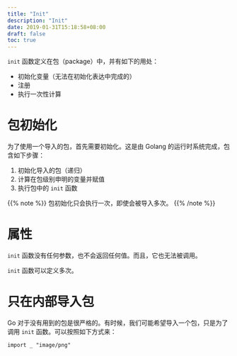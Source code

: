 ```yaml
---
title: "Init"
description: "Init"
date: 2019-01-31T15:18:58+08:00
draft: false
toc: true
---
```


`init` 函数定义在包（package）中，并有如下的用处：

* 初始化变量（无法在初始化表达中完成的）
* 注册
* 执行一次性计算

# 包初始化

为了使用一个导入的包，首先需要初始化。这是由 Golang 的运行时系统完成，包含如下步骤：

1. 初始化导入的包（递归）
2. 计算在包级别申明的变量并赋值
3. 执行包中的 `init` 函数

{{% note %}}
包初始化只会执行一次，即使会被导入多次。
{{% /note %}}

# 属性

`init` 函数没有任何参数，也不会返回任何值。而且，它也无法被调用。

`init` 函数可以定义多次。

# 只在内部导入包

Go 对于没有用到的包是很严格的。有时候，我们可能希望导入一个包，只是为了调用 `init` 函数。可以按照如下方式来：

`import _ "image/png"`